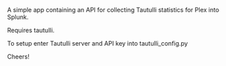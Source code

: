 A simple app containing an API for collecting Tautulli statistics for Plex into Splunk.

Requires tautulli.

To setup enter Tautulli server and API key into tautulli_config.py

Cheers!
